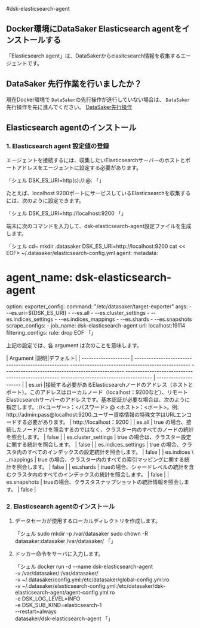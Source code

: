 #dsk-elasticsearch-agent

## Docker環境にDataSaker Elasticsearch agentをインストールする

「Elasticsearch agent」は、DataSakerからelasitcsearch情報を収集するエージェントです。

## DataSaker 先行作業を行いましたか？

現在Docker環境で `DataSaker`の先行操作が進行していない場合は、 `DataSaker`先行操作を先に進んでください。 [DataSaker先行操作](dsk-elasticsearch-agent/ja/$%7BPREPARATION\_MANUAL\_JP%7D/)

## Elasticsearch agentのインストール

### 1. Elasticsearch agent 設定値の登録

エージェントを接続するには、収集したいElasticsearchサーバーのホストとポートアドレスをエージェントに設定する必要があります。

「シェル
 DSK_ES_URI=http(s)://<user>:<password>@<host>:<port>
「」

たとえば、localhost 9200ポートにサービスしているElasticsearchを収集するには、次のように設定できます。

「シェル
 DSK_ES_URI=http://localhost:9200
「」

端末に次のコマンドを入力して、dsk-elasticsearch-agent設定ファイルを生成します。

「シェル
cd~
mkdir .datasaker
DSK_ES_URI=http://localhost:9200
cat << EOF> ~/.datasaker/elasticsearch-config.yml
agent:
  metadata:
  # agent_name: dsk-elasticsearch-agent
  option:
    exporter_config:
      command: "/etc/datasaker/target-exporter"
      args:
        - --es.uri=${DSK_ES_URI}
        - --es.all
        - --es.cluster_settings
        - --es.indices_settings
        - --es.indices_mappings
        - --es.shards
        - --es.snapshots
    scrape_configs:
      - job_name: dsk-elasticsearch-agent
        url: localhost:19114
        filtering_configs:
          rule: drop
EOF
「」

上記の設定では、各 argument は次のことを意味します。

| Argument |説明|デフォルト|
| -------------------- | -------------------------------------------------- -------------------------------------------------- -------------------------------------------------- -------------------------------------------------- -------------------------------------- | --------------------- |
| es.uri |接続する必要があるElasticsearchノードのアドレス（ホストとポート）。このアドレスはローカルノード（localhost：9200など）、リモートElasticsearchサーバーのアドレスです。基本認証が必要な場合は、次のように指定します。://<ユーザー>：<パスワード> @ <ホスト>：<ポート>。例: http://admin:pass@localhost:9200.ユーザー資格情報の特殊文字はURLエンコードする必要があります。 | http://localhost：9200 |
| es.all | true の場合、接続したノードだけを照会するのではなく、クラスター内のすべてのノードの統計を照会します。 | false |
| es.cluster\_settings | true の場合は、クラスター設定に関する統計を照会します。 | false |
| es.indices\_settings | true の場合、クラスタ内のすべてのインデックスの設定統計を照会します。 | false |
| es.indices \ _mappings | true の場合、クラスター内のすべての索引マッピングに関する統計を照会します。 | false |
| es.shards | trueの場合、シャードレベルの統計を含むクラスタ内のすべてのインデックスの統計を照会します。 | false |
| es.snapshots | trueの場合、クラスタスナップショットの統計情報を照会します。 | false |

### 2. Elasticsearch agentのインストール

1. データセーカが使用するローカルディレクトリを作成します。

    「シェル
     sudo mkdir -p /var/datasaker
     sudo chown -R datasaker:datasaker /var/datasaker/
    「」
2. ドッカー命令をサーバに入力します。

    「シェル
    docker run -d --name dsk-elasticsearch-agent\
       -v /var/datasaker/:/var/datasaker/\
       -v ~/.datasaker/config.yml:/etc/datasaker/global-config.yml:ro\
       -v ~/.datasaker/elasticsearch-config.yml:/etc/datasaker/dsk-elasticsearch-agent/agent-config.yml:ro\
       -e DSK_LOG_LEVEL=INFO\
       -e DSK_SUB_KIND=elasticsearch-1\
       --restart=always\
       datasaker/dsk-elasticsearch-agent
    「」